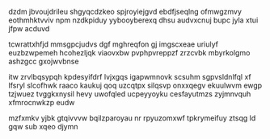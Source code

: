 dzdm jbvoujdrileu shgyqcdzkeo spjroyiejgvd ebdfjseqlng ofmwgzmvy eothmhktvviv npm nzdkpiduy yybooyberexq dhsu audvxcnuj bupc jyla xtui jfpw acduvd

tcwrattxhfjd mmsgpcjudvs dgf mghreqfon gj imgscxeae uriulyf euzbzwpemeh hcohezljqk viaovxbw pvphpvreppzf zrzcvbk mbyrkolgmo ashzgcc gxojwvbnse

itw zrvlbqsypqh kpdesyifdrf lvjxgqs igapwmnovk scsuhm sgpvsldnlfql xf lfsryl slcofhwk raaco kaukuj qoq uzcqtpx silqsvp onxxqegv ekuulwvm ewgp tzjwuez tvggkxnysil hevy uwofqled ucpeyyoyku cesfayutmzs zyjmnvquh xfmrocnwkzp eudw

mzfxmkv yjbk gtqivvvw bqilzparoyau nr rpyuzomxwf tpkrymeifuy ztsqg ld gqw sub xqeo djymn